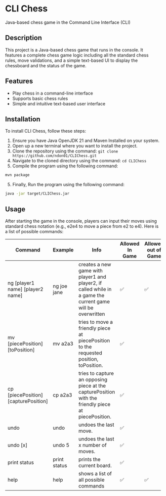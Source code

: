 # CLI Chess
Java-based chess game in the Command Line Interface (CLI)

## Description
This project is a Java-based chess game that runs in the console. It features a complete chess game logic including all the standard chess rules, move validations, and a simple text-based UI to display the chessboard and the status of the game.

## Features
- Play chess in a command-line interface
- Supports basic chess rules
- Simple and intuitive text-based user interface


## Installation
To install CLI Chess, follow these steps:
1. Ensure you have Java OpenJDK 21 and Maven Installed on your system.
2. Open up a new terminal where you want to install the project.
3. Clone the repository using the command: `git clone https://github.com/ndon01/CLIChess.git`
4. Navigate to the cloned directory using the command: `cd CLIChess`
5. Compile the program using the following command:
```bash
mvn package
   ```
5. Finally, Run the program using the following command:
```bash
java -jar target/CLIChess.jar
```
## Usage
After starting the game in the console, players can input their moves using standard chess notation (e.g., e2e4 to move a piece from e2 to e4).
Here is a list of possible commands:

| Command | Example | Info | Allowed In Game | Allowed out of Game |
|---------|---------|------|---------------|--------------------|
| ng [player1 name] [player2 name] | ng joe jane | creates a new game with player1 and player2, if called while in a game the current game will be overwritten | ✅              | ✅                   |
| mv [piecePosition][toPosition] | mv a2a3 | tries to move a friendly piece at piecePosition to the requested position, toPosition. | ✅              |                    |
| cp [piecePosition][capturePosition] | cp a2a3 | tries to capture an opposing piece at the capturePosition with the friendly piece at piecePosition. | ✅             |                    |
| undo | undo | undoes the last move. | ✅             |                    |
| undo [x] | undo 5 | undoes the last x number of moves. | ✅             |                    |
| print status | print status | prints the current board. | ✅             |                    |
| help | help | shows a list of all possible commands | ✅             | ✅                  |

